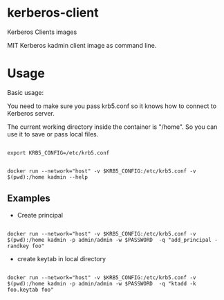 # kerberos-client
Kerberos Clients images 


MIT Kerberos kadmin client image as command line. 

# Usage

Basic usage: 

You need to make sure you pass krb5.conf so it knows how to connect to Kerberos server. 

The current working directory inside the container is "/home". So you can use it to save or pass local files.

<code>
export KRB5_CONFIG=/etc/krb5.conf

docker run --network="host" -v $KRB5_CONFIG:/etc/krb5.conf -v $(pwd):/home kadmin --help
</code>

## Examples 



- Create principal
<code> 
docker run --network="host" -v $KRB5_CONFIG:/etc/krb5.conf -v $(pwd):/home kadmin -p admin/admin -w $PASSWORD  -q "add_principal -randkey foo"
</code>

- create keytab in local directory 
<code> 
docker run --network="host" -v $KRB5_CONFIG:/etc/krb5.conf -v $(pwd):/home kadmin -p admin/admin -w $PASSWORD  -q "ktadd -k foo.keytab foo"
</code>
